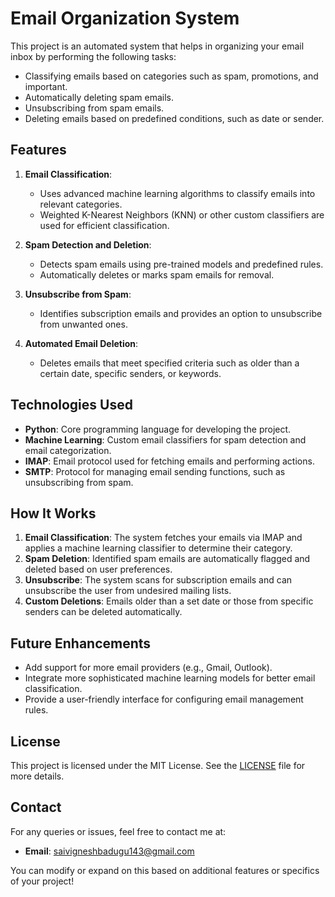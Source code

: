 
# Email Organization System

This project is an automated system that helps in organizing your email inbox by performing the following tasks:
- Classifying emails based on categories such as spam, promotions, and important.
- Automatically deleting spam emails.
- Unsubscribing from spam emails.
- Deleting emails based on predefined conditions, such as date or sender.
  
## Features
1. **Email Classification**: 
   - Uses advanced machine learning algorithms to classify emails into relevant categories.
   - Weighted K-Nearest Neighbors (KNN) or other custom classifiers are used for efficient classification.
   
2. **Spam Detection and Deletion**:
   - Detects spam emails using pre-trained models and predefined rules.
   - Automatically deletes or marks spam emails for removal.

3. **Unsubscribe from Spam**:
   - Identifies subscription emails and provides an option to unsubscribe from unwanted ones.

4. **Automated Email Deletion**:
   - Deletes emails that meet specified criteria such as older than a certain date, specific senders, or keywords.
   
## Technologies Used
- **Python**: Core programming language for developing the project.
- **Machine Learning**: Custom email classifiers for spam detection and email categorization.
- **IMAP**: Email protocol used for fetching emails and performing actions.
- **SMTP**: Protocol for managing email sending functions, such as unsubscribing from spam.

## How It Works
1. **Email Classification**: The system fetches your emails via IMAP and applies a machine learning classifier to determine their category.
2. **Spam Deletion**: Identified spam emails are automatically flagged and deleted based on user preferences.
3. **Unsubscribe**: The system scans for subscription emails and can unsubscribe the user from undesired mailing lists.
4. **Custom Deletions**: Emails older than a set date or those from specific senders can be deleted automatically.

## Future Enhancements
- Add support for more email providers (e.g., Gmail, Outlook).
- Integrate more sophisticated machine learning models for better email classification.
- Provide a user-friendly interface for configuring email management rules.

## License
This project is licensed under the MIT License. See the [LICENSE](LICENSE) file for more details.

## Contact
For any queries or issues, feel free to contact me at:
- **Email**: saivigneshbadugu143@gmail.com

You can modify or expand on this based on additional features or specifics of your project!
